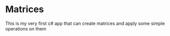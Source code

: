 # Matrices
This is my very first c# app that can create matrices and apply some simple operations on them

